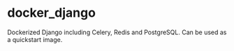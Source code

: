 # docker_django
Dockerized Django including Celery, Redis and PostgreSQL. Can be used as a quickstart image.